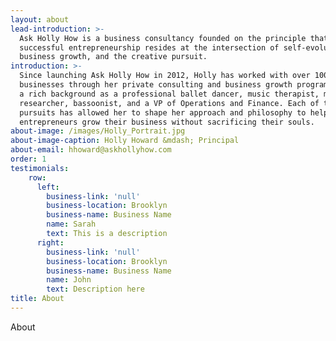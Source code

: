 ```yaml
---
layout: about
lead-introduction: >-
  Ask Holly How is a business consultancy founded on the principle that
  successful entrepreneurship resides at the intersection of self-evolution,
  business growth, and the creative pursuit.
introduction: >-
  Since launching Ask Holly How in 2012, Holly has worked with over 100
  businesses through her private consulting and business growth program. She has
  a rich background as a professional ballet dancer, music therapist, medical
  researcher, bassoonist, and a VP of Operations and Finance. Each of these
  pursuits has allowed her to shape her approach and philosophy to helping
  entrepreneurs grow their business without sacrificing their souls.
about-image: /images/Holly_Portrait.jpg
about-image-caption: Holly Howard &mdash; Principal
about-email: hhoward@askhollyhow.com
order: 1
testimonials:
    row:
      left:
        business-link: 'null'
        business-location: Brooklyn
        business-name: Business Name
        name: Sarah
        text: This is a description
      right:
        business-link: 'null'
        business-location: Brooklyn
        business-name: Business Name
        name: John
        text: Description here
title: About
---
```

About
